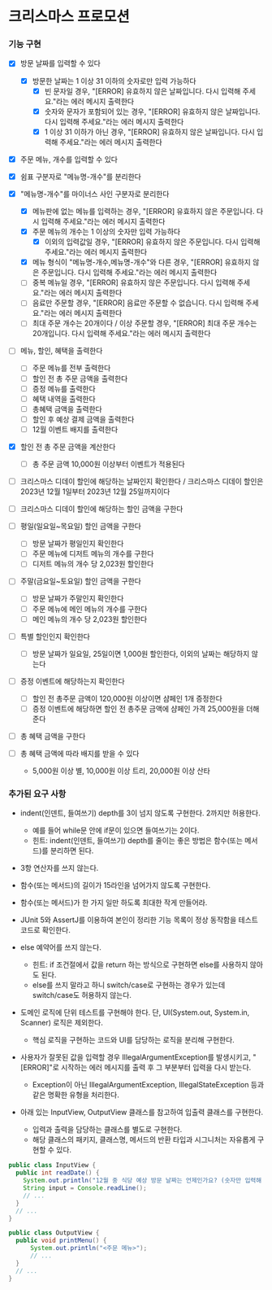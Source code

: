 # 크리스마스 프로모션

### 기능 구현

- [x] 방문 날짜를 입력할 수 있다
  - [x] 방문한 날짜는 1 이상 31 이하의 숫자로만 입력 가능하다
    - [x] 빈 문자일 경우, "[ERROR] 유효하지 않은 날짜입니다. 다시 입력해 주세요."라는 에러 메시지 출력한다
    - [x] 숫자와 문자가 포함되어 있는 경우, "[ERROR] 유효하지 않은 날짜입니다. 다시 입력해 주세요."라는 에러 메시지 출력한다
    - [x] 1 이상 31 이하가 아닌 경우, "[ERROR] 유효하지 않은 날짜입니다. 다시 입력해 주세요."라는 에러 메시지 출력한다

- [x] 주문 메뉴, 개수를 입력할 수 있다
- [x] 쉼표 구분자로 "메뉴명-개수"를 분리한다
- [x] "메뉴명-개수"를 마이너스 사인 구분자로 분리한다
  - [x] 메뉴판에 없는 메뉴를 입력하는 경우, "[ERROR] 유효하지 않은 주문입니다. 다시 입력해 주세요."라는 에러 메시지 출력한다
  - [x] 주문 메뉴의 개수는 1 이상의 숫자만 입력 가능하다
    - [x] 이외의 입력값일 경우, "[ERROR] 유효하지 않은 주문입니다. 다시 입력해 주세요."라는 에러 메시지 출력한다
  - [x] 메뉴 형식이 "메뉴명-개수,메뉴명-개수"와 다른 경우, "[ERROR] 유효하지 않은 주문입니다. 다시 입력해 주세요."라는 에러 메시지 출력한다
  - [ ] 중복 메뉴일 경우, "[ERROR] 유효하지 않은 주문입니다. 다시 입력해 주세요."라는 에러 메시지 출력한다
  - [ ] 음료만 주문할 경우, "[ERROR] 음료만 주문할 수 없습니다. 다시 입력해 주세요."라는 에러 메시지 출력한다
  - [ ] 최대 주문 개수는 20개이다 / 이상 주문할 경우, "[ERROR] 최대 주문 개수는 20개입니다. 다시 입력해 주세요."라는 에러 메시지 출력한다

- [ ] 메뉴, 할인, 혜택을 출력한다
  - [ ] 주문 메뉴를 전부 출력한다
  - [ ] 할인 전 총 주문 금액을 출력한다
  - [ ] 증정 메뉴를 출력한다
  - [ ] 혜택 내역을 출력한다
  - [ ] 총혜택 금액을 출력한다
  - [ ] 할인 후 예상 결제 금액을 출력한다
  - [ ] 12월 이벤트 배지를 출력한다

- [x] 할인 전 총 주문 금액을 계산한다
  - [ ] 총 주문 금액 10,000원 이상부터 이벤트가 적용된다
- [ ] 크리스마스 디데이 할인에 해당하는 날짜인지 확인한다 / 크리스마스 디데이 할인은 2023년 12월 1일부터 2023년 12월 25일까지이다
- [ ] 크리스마스 디데이 할인에 해당하는 할인 금액을 구한다

- [ ] 평일(일요일~목요일) 할인 금액을 구한다
  - [ ] 방문 날짜가 평일인지 확인한다
  - [ ] 주문 메뉴에 디저트 메뉴의 개수를 구한다
  - [ ] 디저트 메뉴의 개수 당 2,023원 할인한다

- [ ] 주말(금요일~토요일) 할인 금액을 구한다
  - [ ] 방문 날짜가 주말인지 확인한다
  - [ ] 주문 메뉴에 메인 메뉴의 개수를 구한다
  - [ ] 메인 메뉴의 개수 당 2,023원 할인한다

- [ ] 특별 할인인지 확인한다
  - [ ] 방문 날짜가 일요일, 25일이면 1,000원 할인한다, 이외의 날짜는 해당하지 않는다

- [ ] 증정 이벤트에 해당하는지 확인한다
  - [ ] 할인 전 총주문 금액이 120,000원 이상이면 샴페인 1개 증정한다
  - [ ] 증정 이벤트에 해당하면 할인 전 총주문 금액에 샴페인 가격 25,000원을 더해준다

- [ ] 총 혜택 금액을 구한다
- [ ] 총 혜택 금액에 따라 배지를 받을 수 있다
  - 5,000원 이상 별, 10,000원 이상 트리, 20,000원 이상 산타


### 추가된 요구 사항

- indent(인덴트, 들여쓰기) depth를 3이 넘지 않도록 구현한다. 2까지만 허용한다.
    - 예를 들어 while문 안에 if문이 있으면 들여쓰기는 2이다.
    - 힌트: indent(인덴트, 들여쓰기) depth를 줄이는 좋은 방법은 함수(또는 메서드)를 분리하면 된다.
- 3항 연산자를 쓰지 않는다.
- 함수(또는 메서드)의 길이가 15라인을 넘어가지 않도록 구현한다.
- 함수(또는 메서드)가 한 가지 일만 하도록 최대한 작게 만들어라.
- JUnit 5와 AssertJ를 이용하여 본인이 정리한 기능 목록이 정상 동작함을 테스트 코드로 확인한다.
- else 예약어를 쓰지 않는다.
  - 힌트: if 조건절에서 값을 return 하는 방식으로 구현하면 else를 사용하지 않아도 된다.
  - else를 쓰지 말라고 하니 switch/case로 구현하는 경우가 있는데 switch/case도 허용하지 않는다.
- 도메인 로직에 단위 테스트를 구현해야 한다. 단, UI(System.out, System.in, Scanner) 로직은 제외한다.
  - 핵심 로직을 구현하는 코드와 UI를 담당하는 로직을 분리해 구현한다.
- 사용자가 잘못된 값을 입력할 경우 IllegalArgumentException를 발생시키고, "[ERROR]"로 시작하는 에러 메시지를 출력 후 그 부분부터 입력을 다시 받는다.
  - Exception이 아닌 IllegalArgumentException, IllegalStateException 등과 같은 명확한 유형을 처리한다.

- 아래 있는 InputView, OutputView 클래스를 참고하여 입출력 클래스를 구현한다.
  - 입력과 출력을 담당하는 클래스를 별도로 구현한다.
  - 해당 클래스의 패키지, 클래스명, 메서드의 반환 타입과 시그니처는 자유롭게 구현할 수 있다.
```java    
public class InputView {
  public int readDate() {
    System.out.println("12월 중 식당 예상 방문 날짜는 언제인가요? (숫자만 입력해 주세요!)");
    String input = Console.readLine();    
    // ...
  }
  // ...
}

public class OutputView {
  public void printMenu() {
      System.out.println("<주문 메뉴>");
      // ...
  }
  // ...
}
```